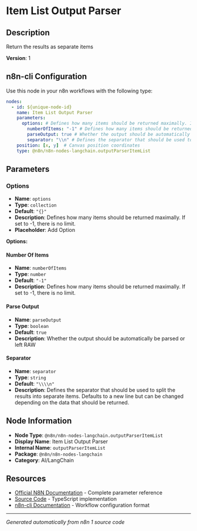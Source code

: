 # Item List Output Parser

## Description

Return the results as separate items

**Version**: 1

## n8n-cli Configuration

Use this node in your n8n workflows with the following type:

```yaml
nodes:
  - id: ${unique-node-id}
    name: Item List Output Parser
    parameters:
      options: # Defines how many items should be returned maximally. If set to -1, there is no limit.
        numberOfItems: "-1" # Defines how many items should be returned maximally. If set to -1, there is no limit.
        parseOutput: true # Whether the output should be automatically be parsed or left RAW
        separator: "\\n" # Defines the separator that should be used to split the results into separate items. Defaults to a new line but can be changed depending on the data that should be returned.
    position: [x, y]  # Canvas position coordinates
    type: @n8n/n8n-nodes-langchain.outputParserItemList
```

## Parameters

### Options

- **Name**: `options`
- **Type**: `collection`
- **Default**: `"{}"`
- **Description**: Defines how many items should be returned maximally. If set to -1, there is no limit.
- **Placeholder**: Add Option

**Options:**

#### Number Of Items
- **Name**: `numberOfItems`
- **Type**: `number`
- **Default**: `"-1"`
- **Description**: Defines how many items should be returned maximally. If set to -1, there is no limit.

#### Parse Output
- **Name**: `parseOutput`
- **Type**: `boolean`
- **Default**: `true`
- **Description**: Whether the output should be automatically be parsed or left RAW

#### Separator
- **Name**: `separator`
- **Type**: `string`
- **Default**: `"\\\\n"`
- **Description**: Defines the separator that should be used to split the results into separate items. Defaults to a new line but can be changed depending on the data that should be returned.



## Node Information

- **Node Type**: `@n8n/n8n-nodes-langchain.outputParserItemList`
- **Display Name**: Item List Output Parser
- **Internal Name**: `outputParserItemList`
- **Package**: `@n8n/n8n-nodes-langchain`
- **Category**: AI/LangChain

## Resources

- [Official N8N Documentation](https://docs.n8n.io/integrations/builtin/cluster-nodes/root-nodes/n8n-nodes-langchain.outputparseritemlist/) - Complete parameter reference
- [Source Code](https://github.com/n8n-io/n8n/blob/master/packages/@n8n/nodes-langchain/nodes/output_parser/OutputParserItemList/OutputParserItemList.node.ts) - TypeScript implementation
- [n8n-cli Documentation](https://github.com/edenreich/n8n-cli) - Workflow configuration format

---
*Generated automatically from n8n 1 source code*
